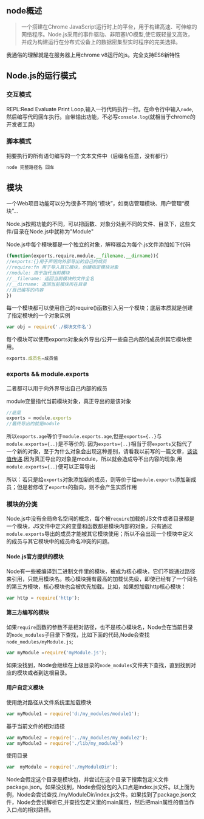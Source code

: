 ## node概述

>一个搭建在Chrome JavaScript运行时上的平台，用于构建高速、可伸缩的网络程序。Node.js采用的事件驱动、非阻塞I/O模型,使它既轻量又高效，并成为构建运行在分布式设备上的数据密集型实时程序的完美选择。

我通俗的理解就是在服务器上用chrome v8运行的js。完全支持ES6新特性

## Node.js的运行模式

### 交互模式

REPL:Read Evaluate Print Loop,输入一行代码执行一行。在命令行中输入``node``,然后编写代码回车执行。自带输出功能，不必写``console.log``(就相当于chrome的开发者工具)

### 脚本模式

把要执行的所有语句编写的一个文本文件中（后缀名任意，没有都行）

```js
node 完整路径名 回车
```

<!--more-->

## 模块

一个Web项目功能可以分为很多不同的“模块”，如商店管理模块、用户管理“模块”...

Node.js按照功能的不同，可以把函数、对象分处到不同的文件、目录下，这些文件/目录在Node.js中就称为"Module"

Node.js中每个模块都是一个独立的对象，解释器会为每个.js文件添加如下代码

```js
(function(exports,require,module,__filename,__dirname)){
//exports:{}用于声明向外部导出的自己的成员
//require:fn 用于导入其它模块，创建指定模块对象
//module: 用于指代当前模块
//__filename: 返回当前模块的文件全名
//__dirname: 返回当前模块所在目录
//自己编写的内容
})
```

每一个模块都可以使用自己的require()函数引入另一个模块；底层本质就是创建了指定模块的一个对象实例

```js
var obj = require('./模块文件名')
```

每个模块可以使用exports对象向外导出/公开一些自己内部的成员供其它模块使用。

```js
exports.成员名=成员值
```

### exports && module.exports

二者都可以用于向外界导出自己内部的成员

module变量指代当前模块对象，真正导出的是该对象

```js
//底层
exports = module.exports
//最终导出的就是module
```

所以``exports.age``等价于``module.exports.age``,但是``exports={..}``与``module.exports={..}``是不等价的.
因为``exports={..}``相当于将``exports``又指代了一个新的对象，至于为什么对象会出现这种差别，请看我以前写的一篇文章，[谈谈值传递](http://hutchins.cn/2017/07/25/%E8%B0%88%E8%B0%88%E5%80%BC%E4%BC%A0%E9%80%).因为真正导出的对象是module，所以就会造成导不出内容的现象.用``module.exports={..}``便可以正常导出

所以：若只是给``exports``对象添加新的成员，则等价于给``module.exports``添加新成员；但是若修改了``exports``的指向，则不会产生实质作用

### 模块的分类

Node.js中没有全局命名空间的概念，每个被``require``加载的JS文件或者目录都是一个模块，JS文件中定义的变量和函数都是模块内部的对象，只有通过``module.exports``导出的成员才能被其它模块使用；所以不会出现一个模块中定义的成员与其它模块中的成员命名冲突的问题。

#### Node.js官方提供的模块

Node有一些被编译到二进制文件里的模块，被成为核心模块，它们不能通过路径来引用，只能用模块名。核心模块拥有最高的加载优先级，即使已经有了一个同名的第三方模块，核心模块也会被优先加载。比如，如果想加载http核心模块：

```js
var http = require('http');
```

#### 第三方编写的模块

如果``require``函数的参数不是相对路径，也不是核心模块名，Node会在当前目录的``node_modules``子目录下查找，比如下面的代码,Node会查找  ``node_modules/myModule.js``;

```js
var myModule =require('myModule.js');
```

如果没找到，Node会继续在上级目录的``node_modules``文件夹下查找，直到找到对应的模块或者到达根目录。

#### 用户自定义模块

使用绝对路径从文件系统里加载模块

```js
var myModule1 = require('d:/my_modules/module1');
```

基于当前文件的相对路径

```js
var myModule2 = require('../my_modules/my_module2');
var myModule3 = require('./lib/my_module3')
```

使用目录

```js
var  myModule = require('./myModuleDir');
```

Node会假定这个目录是模块包，并尝试在这个目录下搜索包定义文件package.json。如果没找到，Node会假设包的入口点是index.js文件。以上面为例，Node会尝试查找./myModuleDir/index.js文件。如果找到了package.json文件，Node会尝试解析它,并查找包定义里的main属性，然后把main属性的值当作入口点的相对路径。
















